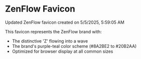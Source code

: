# ZenFlow Favicon

Updated ZenFlow favicon created on 5/5/2025, 5:59:05 AM
  
This favicon represents the ZenFlow brand with:
- The distinctive 'Z' flowing into a wave
- The brand's purple-teal color scheme (#8A2BE2 to #20B2AA)
- Optimized for browser display at all common sizes
